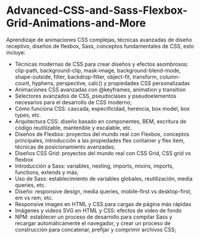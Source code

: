 # Advanced-CSS-and-Sass-Flexbox-Grid-Animations-and-More

 Aprendizaje de animaciones CSS complejas, técnicas avanzadas de diseño receptivo, diseños de flexbox, Sass, conceptos fundamentales de CSS, esto incluye:
 
- Técnicas modernas de CSS para crear diseños y efectos asombrosos: clip-path, background-clip, mask-image, background-blend-mode, shape-outside, filter, backdrop-filter, object-fit, transform, column-count, hyphens, perspective, calc() y propiedades CSS personalizadas
- Animaciones CSS avanzadas con @keyframes, animation y transition
- Selectores avanzados de CSS, pseudoclases y pseudoelementos necesarios para el desarrollo de CSS moderno;
- Cómo funciona CSS: cascada, especificidad, herencia, box model, box types, etc.
- Arquitectura CSS: diseño basado en componentes, BEM, escritura de código reutilizable, mantenible y escalable, etc.
- Diseños de Flexbox: proyectos del mundo real con Flexbox, conceptos principales, introducción a las propiedades flex container y flex item, técnicas de posicionamiento avanzadas;
- Diseños CSS Grid: proyectos del mundo real con CSS Grid, CSS grid vs flexbox
- Introducción a Sass: variables,  nesting, imports, mixins, imports, functions, extends y más;
- Uso de Sass: establecimiento de variables globales, reutilización, media queries, etc.
- Diseño: responsive design, media queries, mobile-first vs desktop-first, em vs rem, etc.
- Responsive images en HTML y CSS para cargas de página más rápidas
- Imágenes y videos SVG en HTML y CSS: efectos de video de fondo
- NPM: establecer un proceso de desarrollo para compilar Sass y recargar automáticamente el navegador, y crear un proceso de construcción para concatenar, prefijar y comprimir archivos CSS;
